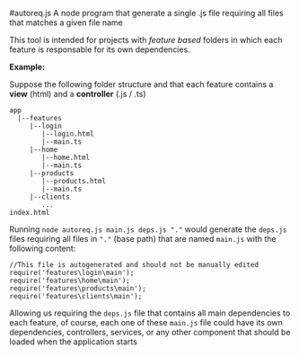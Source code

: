 #autoreq.js
A node program that generate a single .js file requiring all files that matches a given file name

This tool is intended for projects with *feature based* folders in which each feature is responsable for its own dependencies.

**Example:**

Suppose the following folder structure and that each feature contains a **view** (html) and a **controller** (.js / .ts)
```
app
  |--features
     |--login
        |--login.html
        |--main.ts
     |--home
        |--home.html
        |--main.ts
     |--products
        |--products.html
        |--main.ts
     |--clients
        ...
index.html
```

Running `node autoreq.js main.js deps.js "."` would generate the `deps.js` files requiring all files in `"."` (base path) that are named `main.js` with the following content:

```
//This file is autogenerated and should not be manually edited
require('features\login\main');
require('features\home\main');
require('features\products\main');
require('features\clients\main');

```

Allowing us requiring the `deps.js` file that contains all main dependencies to each feature, of course,
each one of these `main.js` file could have its own dependencies, controllers, services, or any other component that should be loaded when the application starts